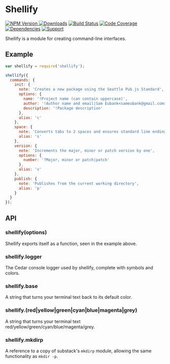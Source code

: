 # Shellify

[![NPM Version](https://img.shields.io/npm/v/shellify.svg) ![Downloads](https://img.shields.io/npm/dm/shellify.svg)](https://npmjs.org/package/shellify)
[![Build Status](https://img.shields.io/travis/lighterio/shellify.svg)](https://travis-ci.org/lighterio/shellify)
[![Code Coverage](https://img.shields.io/coveralls/lighterio/shellify/master.svg)](https://coveralls.io/r/lighterio/shellify)
[![Dependencies](https://img.shields.io/david/lighterio/shellify.svg)](https://david-dm.org/lighterio/shellify)
[![Support](https://img.shields.io/gratipay/Lighter.io.svg)](https://gratipay.com/Lighter.io/)

Shellify is a module for creating command-line interfaces.

## Example

```javascript
var shellify = require('shellify');

shellify({
  commands: {
    init: {
      note: 'Creates a new package using the Seattle Pub.js Standard',
      options: {
        name: '!Project name (can contain uppercase)',
        author: '!Author name and email|Sam Eubank<sameubank@gmail.com>',
        description: '!Package description'
      },
      alias: 'c'
    },
    space: {
      note: 'Converts tabs to 2 spaces and ensures standard line endings',
      alias: 's'
    },
    version: {
      note: 'Increments the major, minor or patch version by one',
      options: {
        number: '?Major, minor or patch|patch'
      },
      alias: 'v'
    },
    publish: {
      note: 'Publishes from the current working directory',
      alias: 'p'
    }
  }
});
```

## API

### shellify(options)

Shellify exports itself as a function, seen in the example above.

### shellify.logger

The Cedar console logger used by shellify, complete with symbols and colors.

### shellify.base

A string that turns your terminal text back to its default color.

### shellify.(red|yellow|green|cyan|blue|magenta|grey)

A string that turns your terminal text red/yellow/green/cyan/blue/magenta/grey.

### shellify.mkdirp

A reference to a copy of substack's `mkdirp` module, allowing the same
functionality as `mkdir -p`.
